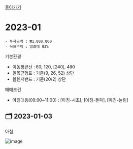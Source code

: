 [돌아가기](/StockCompany-Korea/README.md)

# 2023-01
```
- 투자금액 : ₩1,000,000
- 목표수익 : 일최대 03%
```

기본환경
- 이동평균선 : 60, 120, [240], 480
- 일목균형표 : 기준(9, 26, 52) 상단
- 볼렌저밴드 : 기준(20/2) 상단

매매조건
- 아침대응(09:00~11:00) : [아침-시초], [아침-돌파], [아침-눌림]

## :card_index_dividers: 2023-01-03
아침

![image](https://user-images.githubusercontent.com/77244047/210303430-06256f3d-85de-4118-b172-852418194cbd.png)
